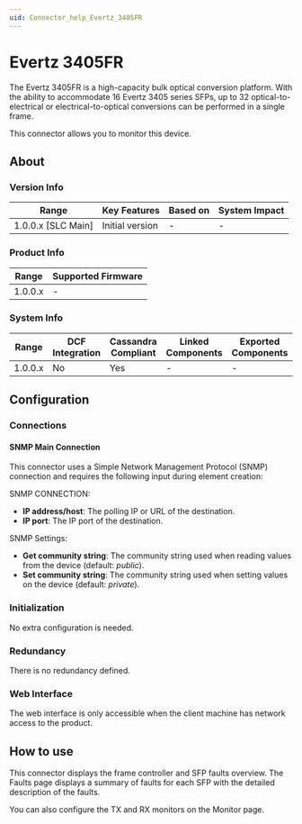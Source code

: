 ```yaml
---
uid: Connector_help_Evertz_3405FR
---
```


# Evertz 3405FR

The Evertz 3405FR is a high-capacity bulk optical conversion platform. With the ability to accommodate 16 Evertz 3405 series SFPs, up to 32 optical-to-electrical or electrical-to-optical conversions can be performed in a single frame.

This connector allows you to monitor this device.

## About

### Version Info

| Range                | Key Features     | Based on     | System Impact     |
|----------------------|------------------|--------------|-------------------|
| 1.0.0.x [SLC Main]   | Initial version  | -            | -                 |

### Product Info

| Range     | Supported Firmware     |
|-----------|------------------------|
| 1.0.0.x   | -                      |

### System Info

| Range     | DCF Integration     | Cassandra Compliant     | Linked Components     | Exported Components     |
|-----------|---------------------|-------------------------|-----------------------|-------------------------|
| 1.0.0.x   | No                  | Yes                     | -                     | -                       |

## Configuration

### Connections

#### SNMP Main Connection

This connector uses a Simple Network Management Protocol (SNMP) connection and requires the following input during element creation:

SNMP CONNECTION:

- **IP address/host**: The polling IP or URL of the destination.
- **IP port**: The IP port of the destination.

SNMP Settings:

- **Get community string**: The community string used when reading values from the device (default: *public*).
- **Set community string**: The community string used when setting values on the device (default: *private*).

### Initialization

No extra configuration is needed.

### Redundancy

There is no redundancy defined.

### Web Interface

The web interface is only accessible when the client machine has network access to the product.

## How to use

This connector displays the frame controller and SFP faults overview. The Faults page displays a summary of faults for each SFP with the detailed description of the faults.

You can also configure the TX and RX monitors on the Monitor page.
